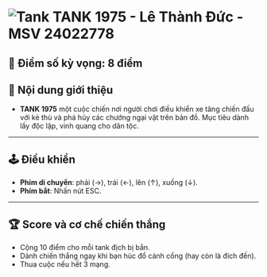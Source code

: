 # ![Tank](https://img.icons8.com/?size=100&id=7iFxEYTYqBUm&format=png&color=000000)  **TANK 1975** - Lê Thành Đức - MSV 24022778

## 📝 Điểm số kỳ vọng: 8 điểm

## 📄 Nội dung giới thiệu
- **TANK 1975** một cuộc chiến nơi người chơi điều khiển xe tăng chiến đấu với kẻ thù và phá hủy các chướng ngại vật trên bản đồ. Mục tiêu dành lấy độc lập, vinh quang cho dân tộc. 
---

## 🕹️ Điều khiển
- **Phím di chuyển**: phải (→), trái (←), lên (↑), xuống (↓).
- **Phím bắt**: Nhấn nút ESC.
---

## 🏆 Score và cơ chế chiến thắng
- Cộng 10 điểm cho mỗi tank địch bị bắn.
- Dành chiến thắng ngay khi bạn húc đổ cánh cổng (hay còn là đích đến).
- Thua cuộc nếu hết 3 mạng.



